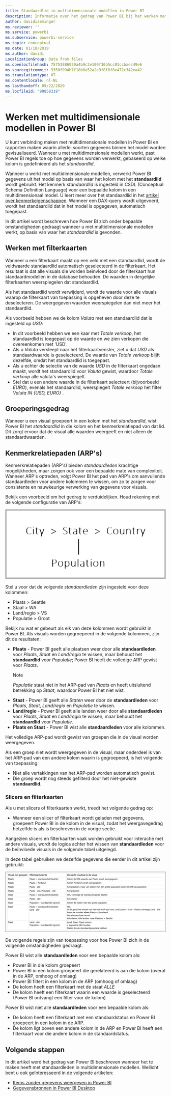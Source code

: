 ```yaml
---
title: Standaardlid in multidimensionale modellen in Power BI
description: Informatie over het gedrag van Power BI bij het werken met standaardleden met multidimensionale modellen
author: davidiseminger
ms.reviewer: ''
ms.service: powerbi
ms.subservice: powerbi-service
ms.topic: conceptual
ms.date: 01/10/2019
ms.author: davidi
LocalizationGroup: Data from files
ms.openlocfilehash: 75753886930a4b9c2e109f36b5cc01ccbaec49e6
ms.sourcegitcommit: 9350f994b7f18b0a52a2e9f8f8f8e472c342ea42
ms.translationtype: HT
ms.contentlocale: nl-NL
ms.lasthandoff: 09/22/2020
ms.locfileid: "90858319"
---
```

# <a name="work-with-multidimensional-models-in-power-bi"></a>Werken met multidimensionale modellen in Power BI

U kunt verbinding maken met multidimensionale modellen in Power BI en rapporten maken waarin allerlei soorten gegevens binnen het model worden gevisualiseerd. Wanneer u met multidimensionale modellen werkt, past Power BI regels toe op hoe gegevens worden verwerkt, gebaseerd op welke kolom is gedefinieerd als het *standaardlid*. 

Wanneer u werkt met multidimensionale modellen, verwerkt Power BI gegevens uit het model op basis van waar het kolom met het **standaardlid** wordt gebruikt. Het kenmerk *standaardlid* is ingesteld in CSDL (Conceptual Schema Definition Language) voor een bepaalde kolom in een multidimensionaal model. U leert meer over het standaardlid in het [artikel over kenmerkeigenschappen](/sql/analysis-services/multidimensional-models/attribute-properties-define-a-default-member?view=sql-server-2017). Wanneer een DAX-query wordt uitgevoerd, wordt het standaardlid dat in het model is opgegeven, automatisch toegepast.

In dit artikel wordt beschreven hoe Power BI zich onder bepaalde omstandigheden gedraagt wanneer u met multidimensionale modellen werkt, op basis van waar het *standaardlid* is gevonden. 

## <a name="working-with-filter-cards"></a>Werken met filterkaarten

Wanneer u een filterkaart maakt op een veld met een standaardlid, wordt de veldwaarde standaardlid automatisch geselecteerd in de filterkaart. Het resultaat is dat alle visuals die worden beïnvloed door de filterkaart hun standaardmodellen in de database behouden. De waarden in dergelijke filterkaarten weerspiegelen dat standaardlid.

Als het standaardlid wordt verwijderd, wordt de waarde voor alle visuals waarop de filterkaart van toepassing is opgeheven door deze te deselecteren. De weergegeven waarden weerspiegelen dan niet meer het standaardlid.

Als voorbeeld hebben we de kolom *Valuta* met een standaardlid dat is ingesteld op *USD*:

* In dit voorbeeld hebben we een kaar met *Totale verkoop*, het standaardlid is toegepast op de waarde en we zien verkopen die overeenkomen met 'USD'.
* Als u *Valuta* versleept naar het filterkaartvenster, ziet u dat *USD* als standaardwaarde is geselecteerd. De waarde van *Totale verkoop* blijft dezelfde, omdat het standaardlid is toegepast.
* Als u echter de selectie van de waarde *USD* in de filterkaart ongedaan maakt, wordt het standaardlid voor *Valuta* gewist, waardoor *Totale verkoop* alle valuta's weerspiegelt.
* Stel dat u een andere waarde in de filterkaart selecteert (bijvoorbeeld *EURO*), evenals het standaardlid, weerspiegelt *Totale verkoop* het filter *Valuta IN {USD, EURO}* .

## <a name="grouping-behavior"></a>Groeperingsgedrag

Wanneer u een visual groepeert in een kolom met het *standaardlid*, wist Power BI het *standaardlid* in die kolom en het kenmerkrelatiepad van dat lid. Dit zorgt ervoor dat de visual alle waarden weergeeft en niet alleen de standaardwaarden.

## <a name="attribute-relationship-paths-arps"></a>Kenmerkrelatiepaden (ARP's)

Kenmerkrelatiepaden (ARP's) bieden *standaardleden* krachtige mogelijkheden, maar zorgen ook voor een bepaalde mate van complexiteit. Wanneer ARP's optreden, volgt Power BI het pad van ARP's om aanvullende standaardleden voor andere kolommen te wissen, om zo te zorgen voor consistente en nauwkeurige verwerking van gegevens voor visuals.

Bekijk een voorbeeld om het gedrag te verduidelijken. Houd rekening met de volgende configuratie van ARP's:

![ARP's in een multidimensionaal model](media/desktop-default-member-multidimensional-models/default-members_01.png)

Stel u voor dat de volgende *standaardleden* zijn ingesteld voor deze kolommen:

* Plaats > Seattle
* Staat > WA
* Land/regio > VS
* Populatie > Groot

Bekijk nu wat er gebeurt als elk van deze kolommen wordt gebruikt in Power BI. Als visuals worden gegroepeerd in de volgende kolommen, zijn dit de resultaten:

* **Plaats** - Power BI geeft alle plaatsen weer door alle **standaardleden** voor *Plaats*, *Staat* en *Land/regio* te wissen, maar behoudt het **standaardlid** voor *Populatie*; Power BI heeft de volledige ARP gewist voor *Plaats*.
    > [!NOTE]
    > *Populatie* staat niet in het ARP-pad van *Plaats* en heeft uitsluitend betrekking op *Staat*, waardoor Power BI het niet wist.
* **Staat** - Power BI geeft alle *Staten* weer door de **standaardleden** voor *Plaats*, *Staat*, *Land/regio* en *Populatie* te wissen.
* **Land/regio** - Power BI geeft alle landen weer door alle **standaardleden** voor *Plaats*, *Staat* en *Land/regio* te wissen, maar behoudt het **standaardlid** voor *Populatie*.
* **Plaats en Staat** - Power BI wist alle **standaardleden** voor alle kolommen.

Het volledige ARP-pad wordt gewist van groepen die in de visual worden weergegeven. 

Als een groep niet wordt weergegeven in de visual, maar onderdeel is van het ARP-pad van een andere kolom waarin is gegroepeerd, is het volgende van toepassing:

* Niet alle vertakkingen van het ARP-pad worden automatisch gewist.
* Die groep wordt nog steeds gefilterd door het niet-gewiste **standaardlid**.

### <a name="slicers-and-filter-cards"></a>Slicers en filterkaarten

Als u met slicers of filterkaarten werkt, treedt het volgende gedrag op:

* Wanneer een slicer of filterkaart wordt geladen met gegevens, groepeert Power BI in de kolom in de visual, zodat het weergavegedrag hetzelfde is als is beschreven in de vorige sectie.

Aangezien slicers en filterkaarten vaak worden gebruikt voor interactie met andere visuals, wordt de logica achter het wissen van **standaardleden** voor de beïnvloede visuals in de volgende tabel uitgelegd. 

In deze tabel gebruiken we dezelfde gegevens die eerder in dit artikel zijn gebruikt:

![Gedrag of Power BI-standaardlid wissen met slicers en filterkaarten](media/desktop-default-member-multidimensional-models/default-members_02.png)

De volgende regels zijn van toepassing voor hoe Power BI zich in de volgende omstandigheden gedraagt.

Power BI wist alle **standaardleden** voor een bepaalde kolom als:

* Power BI in die kolom groepeert
* Power BI in een kolom groepeert die gerelateerd is aan die kolom (overal in de ARP, omhoog of omlaag)
* Power BI filtert in een kolom in de ARP (omhoog of omlaag)
* De kolom heeft een filterkaart met de staat *ALLE*
* De kolom heeft een filterkaart waarin een waarde is geselecteerd (Power BI ontvangt een filter voor de kolom)

Power BI wist niet alle **standaardleden** voor een bepaalde kolom als:

* De kolom heeft een filterkaart met een standaardstatus en Power BI groepeert in een kolom in de ARP.
* De kolom ligt boven een andere kolom in de ARP en Power BI heeft een filterkaart voor die andere kolom in de standaardstatus.


## <a name="next-steps"></a>Volgende stappen

In dit artikel werd het gedrag van Power BI beschreven wanneer het te maken heeft met standaardleden in multidimensionale modellen. Wellicht bent u ook geïnteresseerd in de volgende artikelen: 

* [Items zonder gegevens weergeven in Power BI](../create-reports/desktop-show-items-no-data.md)
* [Gegevensbronnen in Power BI Desktop](desktop-data-sources.md)